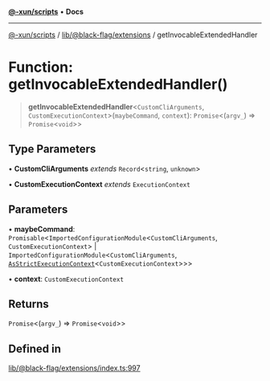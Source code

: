 [**@-xun/scripts**](../../../../README.md) • **Docs**

***

[@-xun/scripts](../../../../README.md) / [lib/@black-flag/extensions](../README.md) / getInvocableExtendedHandler

# Function: getInvocableExtendedHandler()

> **getInvocableExtendedHandler**\<`CustomCliArguments`, `CustomExecutionContext`\>(`maybeCommand`, `context`): `Promise`\<(`argv_`) => `Promise`\<`void`\>\>

## Type Parameters

• **CustomCliArguments** *extends* `Record`\<`string`, `unknown`\>

• **CustomExecutionContext** *extends* `ExecutionContext`

## Parameters

• **maybeCommand**: `Promisable`\<`ImportedConfigurationModule`\<`CustomCliArguments`, `CustomExecutionContext`\> \| `ImportedConfigurationModule`\<`CustomCliArguments`, [`AsStrictExecutionContext`](../type-aliases/AsStrictExecutionContext.md)\<`CustomExecutionContext`\>\>\>

• **context**: `CustomExecutionContext`

## Returns

`Promise`\<(`argv_`) => `Promise`\<`void`\>\>

## Defined in

[lib/@black-flag/extensions/index.ts:997](https://github.com/Xunnamius/xscripts/blob/61a6185ffd6f73d4fe8e86fde7ca0e419bd4f892/lib/@black-flag/extensions/index.ts#L997)

